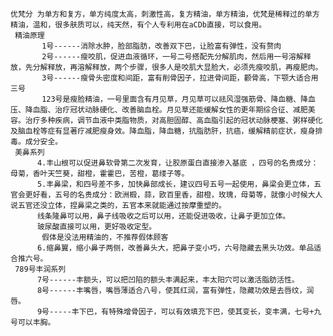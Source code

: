     优梵分 为单方和复方，单方纯度太高，刺激性高，复方精油，单方精油，优梵是稀释过的单方精油，温和，很多肤质可以，纯天然，有个人专利用在aCDb直接，可以食用。
     精油原理
           1号------消除水肿，脸部脂肪，改善双下巴，让脸富有弹性，没有赘肉
           2号------瘦咬肌，促进血液循环，一号二号搭配先分解肌肉，然后用一号溶解释放，先分解释放，再溶解释放，两个步骤，很多人是咬肌大显脸大，必须先瘦咬肌，再瘦肥肉。
           3号------瘦骨头密度和间距，富有削骨因子，拉进骨间距，颧骨高，下颚大适合用三号
           123号是瘦脸精油，一号里面含有月见草，月见草可以祛风湿强筋骨、降血糖、降血压、降血脂、治疗冠状动脉硬化、改善脑血栓。月见草还能缓解女性的更年期综合征、减肥美容。治疗多种疾病，调节血液中类脂物质，对高胆固醇、高血脂引起的冠状动脉梗塞、粥样硬化及脑血栓等症有显著疗减肥瘦身效。降血脂，降血糖，抗脂肪肝，抗癌，缓解精前症状，瘦身排毒。成分安全。
     美鼻系列
          4.丰山根可以促进鼻软骨第二次发育，让胶原蛋白直接渗入基底 ，四号的名贵成分：母菊，香叶天竺葵，甜橙，霍霍巴，苦橙，葛缕子等。
          5.丰鼻梁，和四号差不多，加快鼻部成长，建议四号五号一起使用，鼻梁会更立体，五官会更好看，五号的名贵成分：欧洲椴，蒜，欧百里香，甜橙，玫瑰，母菊等，就像小时候大人说五官还没立体，捏鼻梁之类的，五官本来就能通过按摩重塑的。
          线条隆鼻可以用，鼻子线吸收之后可以用，还能促进吸收，让鼻子更加立体。
          玻尿酸直接可以用，更好吸收定型。
           假体是没法用精油的，不推荐假体顾客
          6.缩鼻翼，缩小鼻子两侧，改善鼻头大，把鼻子变小巧，六号隐藏去黑头功效。单品适合推六号。
     789号丰润系列
          7号------丰额头，可以把凹陷的额头丰满起来，丰太阳穴可以激活脂肪活性。
          8号------丰嘴唇，嘴唇薄适合八号，使其红润，富有弹性，隐藏功效是去唇纹，润唇。
          9号-----丰下巴，有特殊增骨因子，可以有效填充下巴，使其变长，变丰满，七号+九号可以丰胸。
